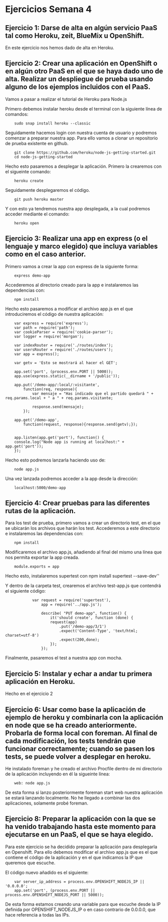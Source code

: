# Ejercicios Semana 4

## Ejercicio 1: Darse de alta en algún servicio PaaS tal como Heroku, zeit, BlueMix u OpenShift.

En este ejercicio nos hemos dado de alta en Heroku.

## Ejercicio 2: Crear una aplicación en OpenShift o en algún otro PaaS en el que se haya dado uno de alta. Realizar un despliegue de prueba usando alguno de los ejemplos incluidos con el PaaS.

Vamos a pasar a realizar el tutorial de Heroku para Node.js

Primero debemos instalar heroku desde el terminal con la siguiente línea de comandos:

		sudo snap install heroku --classic

Seguidamente hacemos login con nuestra cuenta de usuario y podremos comenzar a preparar nuestra app.
Para ello vamos a clonar un repositorio de prueba existente en github.

		git clone https://github.com/heroku/node-js-getting-started.git
		cd node-js-getting-started

Hecho esto pasaremos a desplegar la aplicación.
Primero la crearemos con el sigueinte comando:

		heroku create

Seguidamente desplegaremos el código.

		git push heroku master

Y con esto ya tendremos nuestra app desplegada, a la cual podremos acceder mediante el comando:

		heroku open


## Ejercicio 3: Realizar una app en express (o el lenguaje y marco elegido) que incluya variables como en el caso anterior.

Primero vamos a crear la app con express de la siguiente forma:

		express demo-app

Accederemos al directorio creado para la app e instalaremos las dependencias con:

		npm install

Hecho esto pasaremos a modificar el archivo app.js en el que introduciremos el código de nuestra aplicación:

		var express = require('express');
		var path = require('path');
		var cookieParser = require('cookie-parser');
		var logger = require('morgan');

		var indexRouter = require('./routes/index');
		var usersRouter = require('./routes/users');
		var app = express();

		var getv = 'Esto se mostrará al hacer el GET';

		app.set('port', (process.env.PORT || 5000));
		app.use(express.static(__dirname + '/public'));

		app.put('/demo-app/:local/:visitante',
			function(req, response){
				var mensaje = "Has indicado que el partido quedará " + req.params.local + " a " + req.params.visitante;
				
				response.send(mensaje);
			});

		app.get('/demo-app',
			function(request, response){response.send(getv);});


		app.listen(app.get('port'), function() {
		console.log("Node app is running at localhost:" + app.get('port'));
		});

Hecho esto podremos lanzarla haciendo uso de:

		node app.js

Una vez lanzada podremos acceder a la app desde la dirección:

		localhost:5000/demo-app


## Ejercicio 4: Crear pruebas para las diferentes rutas de la aplicación.


Para los test de prueba, primero vamos a crear un directorio test, en el que se ubicarán los archivos que harán los test.
Accederemos a este directorio e instalaremos las dependencias con:

		npm install

Modificaremos el archivo app.js, añadiendo al final del mismo una línea que nos permita exportar la app creada.

		module.exports = app

Hecho esto, instalaremos supertest con
		npm install supertest --save-dev''

Y dentro de la carpeta test, crearemos el archivo test-app.js que contendrá el siguiente código:

				var request = require('supertest'),
					app = require('../app.js');

					describe( "PUT demo-app", function() {
						it('should create', function (done) {
						request(app)
							.put('/demo-app/3/1')
							.expect('Content-Type', 'text/html; charset=utf-8')
							.expect(200,done);
						});
					});


Finalmente, pasaremos el test a nuestra app con mocha.


## Ejercicio 5: Instalar y echar a andar tu primera aplicación en Heroku.

Hecho en el ejercicio 2

## Ejercicio 6: Usar como base la aplicación de ejemplo de heroku y combinarla con la aplicación en node que se ha creado anteriormente. Probarla de forma local con foreman. Al final de cada modificación, los tests tendrán que funcionar correctamente; cuando se pasen los tests, se puede volver a desplegar en heroku.

He instalado foreman y he creado el archivo Procfile dentro de mi directorio de la aplicación incluyendo en él la sigueinte línea:

		web: node app.js

De esta forma si lanzo posteriormente foreman start web nuestra aplicación se estará lanzando localmente.
No he llegado a combinar las dos aplicaciones, solamente probé foreman.


## Ejercicio 8: Preparar la aplicación con la que se ha venido trabajando hasta este momento para ejecutarse en un PaaS, el que se haya elegido.

Para este ejercicio se ha decidido preparar la aplicación para desplegarla en Openshift.
Para ello debemos modificar el archivo app.js que es el que contiene el código de la aplicación y en el que indicamos la IP que queremos que escuche.

El código nuevo añadido es el siguiente:

		var server_ip_address = process.env.OPENSHIFT_NODEJS_IP || '0.0.0.0';
		app.set('port', (process.env.PORT || process.env.OPENSHIFT_NODEJS_PORT || 5000));

De esta forma estamos creando una variable para que escuche desde la IP definida por OPENSHIFT_NODEJS_IP o en caso contrario de 0.0.0.0, que hace referencia a todas las IPs.


